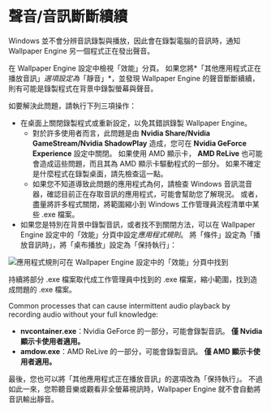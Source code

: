 # 聲音/音訊斷斷續續

Windows 並不會分辨音訊錄製與播放，因此會在錄製電腦的音訊時，通知 Wallpaper Engine 另一個程式正在發出聲音。

在 Wallpaper Engine 設定中檢視「效能」分頁。 如果您將*「其他應用程式正在播放音訊」*選項設定為*「靜音」*，並發現 Wallpaper Engine 的聲音斷斷續續，則有可能是錄製程式在背景中錄製螢幕與聲音。

如要解決此問題，請執行下列三項操作：

* 在桌面上關閉錄製程式或重新設定，以免其錯誤錄製 Wallpaper Engine。
    * 對於許多使用者而言，此問題是由 **Nvidia Share/Nvidia GameStream/Nvidia ShadowPlay** 造成，您可在 **Nvidia GeForce Experience** 設定中關閉。 如果使用 AMD 顯示卡， **AMD ReLive** 也可能會造成這些問題，而且其為 AMD 顯示卡驅動程式的一部分。 如果不確定是什麼程式在錄製桌面，請先檢查這一點。
    * 如果您不知道導致此問題的應用程式為何，請檢查 Windows 音訊混音器，確認目前正在存取音訊的應用程式，可能會幫助您了解現況。 或者，盡量將許多程式關閉，將範圍縮小到 Windows 工作管理員流程清單中某些 .exe 檔案。
* 如果您是特別在背景中錄製音訊，或者找不到關閉方法，可以在 Wallpaper Engine 設定中的「效能」分頁中設定*應用程式規則*。 將「條件」設定為「播放音訊時」，將「桌布播放」設定為「保持執行」：

![應用程式規則可在 Wallpaper Engine 設定中的「效能」分頁中找到](./applicationrule.png)

持續將部分 .exe 檔案取代成工作管理員中找到的 .exe 檔案，縮小範圍，找到造成問題的 .exe 檔案。

Common processes that can cause intermittent audio playback by recording audio without your full knowledge:

* **nvcontainer.exe**：Nvidia GeForce 的一部分，可能會錄製音訊。 **僅 Nvidia 顯示卡使用者適用。**
* **amdow.exe**：AMD ReLive 的一部分，可能會錄製音訊。 **僅 AMD 顯示卡使用者適用。**

最後，您也可以將「其他應用程式正在播放音訊」的選項改為「保持執行」。 不過如此一來，您聆聽音樂或觀看非全螢幕視訊時，Wallpaper Engine 就不會自動將音訊輸出靜音。
